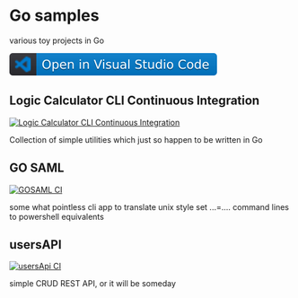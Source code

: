 # Go samples
various toy projects in Go

[![Open in Visual Studio Code](https://raw.githubusercontent.com/tsmoreland/tsmoreland/main/img/open-with-vscode.svg)](https://open.vscode.dev/tsmoreland/go-misc)

## Logic Calculator CLI Continuous Integration

[![Logic Calculator CLI Continuous Integration](https://github.com/tsmoreland/go-misc/actions/workflows/logic-calculator-cli-CI.yml/badge.svg)](https://github.com/tsmoreland/go-sample/actions/workflows/logic-calculator-cli-CI.yml)

Collection of simple utilities which just so happen to be written in Go

## GO SAML

[![GOSAML CI](https://github.com/tsmoreland/go-misc/actions/workflows/gosaml.yml/badge.svg)](https://github.com/tsmoreland/go-misc/actions/workflows/gosaml.yml)

some what pointless cli app to translate unix style set ...=.... command lines to powershell equivalents

## usersAPI

[![usersApi CI](https://github.com/tsmoreland/go-misc/actions/workflows/usersApiCI.yml/badge.svg)](https://github.com/tsmoreland/go-misc/actions/workflows/usersApiCI.yml)

simple CRUD REST API, or it will be someday
